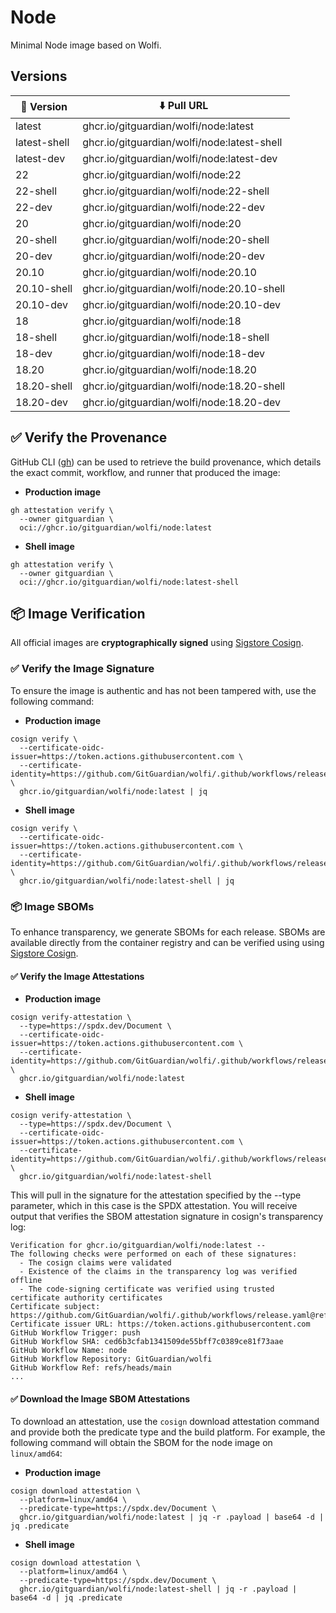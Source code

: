 # Node

Minimal Node image based on Wolfi.

## Versions

| 📌 Version    | ⬇️ Pull URL                                  |
| ------------ | ------------------------------------------- |
| latest       | ghcr.io/gitguardian/wolfi/node:latest       |
| latest-shell | ghcr.io/gitguardian/wolfi/node:latest-shell |
| latest-dev   | ghcr.io/gitguardian/wolfi/node:latest-dev   |
| 22           | ghcr.io/gitguardian/wolfi/node:22           |
| 22-shell     | ghcr.io/gitguardian/wolfi/node:22-shell     |
| 22-dev       | ghcr.io/gitguardian/wolfi/node:22-dev       |
| 20           | ghcr.io/gitguardian/wolfi/node:20           |
| 20-shell     | ghcr.io/gitguardian/wolfi/node:20-shell     |
| 20-dev       | ghcr.io/gitguardian/wolfi/node:20-dev       |
| 20.10        | ghcr.io/gitguardian/wolfi/node:20.10        |
| 20.10-shell  | ghcr.io/gitguardian/wolfi/node:20.10-shell  |
| 20.10-dev    | ghcr.io/gitguardian/wolfi/node:20.10-dev    |
| 18           | ghcr.io/gitguardian/wolfi/node:18           |
| 18-shell     | ghcr.io/gitguardian/wolfi/node:18-shell     |
| 18-dev       | ghcr.io/gitguardian/wolfi/node:18-dev       |
| 18.20        | ghcr.io/gitguardian/wolfi/node:18.20        |
| 18.20-shell  | ghcr.io/gitguardian/wolfi/node:18.20-shell  |
| 18.20-dev    | ghcr.io/gitguardian/wolfi/node:18.20-dev    |

## ✅ Verify the Provenance

GitHub CLI ([gh](https://cli.github.com/)) can be used to retrieve the build provenance, which details the exact commit, workflow, and runner that produced the image:

- **Production image**

```shell
gh attestation verify \
  --owner gitguardian \
  oci://ghcr.io/gitguardian/wolfi/node:latest
```

- **Shell image**

```shell
gh attestation verify \
  --owner gitguardian \
  oci://ghcr.io/gitguardian/wolfi/node:latest-shell
```

## 📦 **Image Verification**

All official images are **cryptographically signed** using [Sigstore Cosign](https://www.sigstore.dev/).

### ✅ Verify the Image Signature

To ensure the image is authentic and has not been tampered with, use the following command:

- **Production image**

```shell
cosign verify \
  --certificate-oidc-issuer=https://token.actions.githubusercontent.com \
  --certificate-identity=https://github.com/GitGuardian/wolfi/.github/workflows/release.yaml@refs/heads/main \
  ghcr.io/gitguardian/wolfi/node:latest | jq
```

- **Shell image**

```shell
cosign verify \
  --certificate-oidc-issuer=https://token.actions.githubusercontent.com \
  --certificate-identity=https://github.com/GitGuardian/wolfi/.github/workflows/release.yaml@refs/heads/main \
  ghcr.io/gitguardian/wolfi/node:latest-shell | jq
```

### 📦 **Image SBOMs**

To enhance transparency, we generate SBOMs for each release. SBOMs are available directly from the container registry
and can be verified using using [Sigstore Cosign](https://www.sigstore.dev/).

#### ✅ Verify the Image Attestations

- **Production image**

```shell
cosign verify-attestation \
  --type=https://spdx.dev/Document \
  --certificate-oidc-issuer=https://token.actions.githubusercontent.com \
  --certificate-identity=https://github.com/GitGuardian/wolfi/.github/workflows/release.yaml@refs/heads/main \
  ghcr.io/gitguardian/wolfi/node:latest
```

- **Shell image**

```shell
cosign verify-attestation \
  --type=https://spdx.dev/Document \
  --certificate-oidc-issuer=https://token.actions.githubusercontent.com \
  --certificate-identity=https://github.com/GitGuardian/wolfi/.github/workflows/release.yaml@refs/heads/main \
  ghcr.io/gitguardian/wolfi/node:latest-shell
```

This will pull in the signature for the attestation specified by the --type parameter, which in this case is the SPDX attestation. You will receive output that verifies the SBOM attestation signature in cosign's transparency log:

```shell
Verification for ghcr.io/gitguardian/wolfi/node:latest --
The following checks were performed on each of these signatures:
  - The cosign claims were validated
  - Existence of the claims in the transparency log was verified offline
  - The code-signing certificate was verified using trusted certificate authority certificates
Certificate subject: https://github.com/GitGuardian/wolfi/.github/workflows/release.yaml@refs/heads/main
Certificate issuer URL: https://token.actions.githubusercontent.com
GitHub Workflow Trigger: push
GitHub Workflow SHA: ced6b3cfab1341509de55bff7c0389ce81f73aae
GitHub Workflow Name: node
GitHub Workflow Repository: GitGuardian/wolfi
GitHub Workflow Ref: refs/heads/main
...
```

#### ✅ Download the Image SBOM Attestations

To download an attestation, use the `cosign` download attestation command and provide both the predicate type and the build platform. For example, the following command will obtain the SBOM for the node image on `linux/amd64`:

- **Production image**

```shell
cosign download attestation \
  --platform=linux/amd64 \
  --predicate-type=https://spdx.dev/Document \
  ghcr.io/gitguardian/wolfi/node:latest | jq -r .payload | base64 -d | jq .predicate
```

- **Shell image**

```shell
cosign download attestation \
  --platform=linux/amd64 \
  --predicate-type=https://spdx.dev/Document \
  ghcr.io/gitguardian/wolfi/node:latest-shell | jq -r .payload | base64 -d | jq .predicate
```
